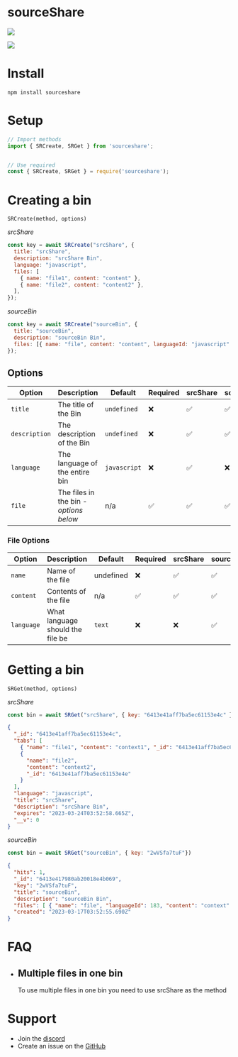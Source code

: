 # sourceShare
![](https://img.shields.io/npm/l/sourceshare)

![](https://img.shields.io/static/v1?label=Developer&message=Squeaky2137&color=blue&style=for-the-badge)



# Install

```
npm install sourceshare
```


# Setup

```js
// Import methods
import { SRCreate, SRGet } from 'sourceshare';


// Use required
const { SRCreate, SRGet } = require('sourceshare');
```

# Creating a bin

`SRCreate(method, options)`

*srcShare*
```js
const key = await SRCreate("srcShare", {
  title: "srcShare",
  description: "srcShare Bin",
  language: "javascript",
  files: [
    { name: "file1", content: "content" },
    { name: "file2", content: "content2" },
  ],
});
```

*sourceBin*
```js
const key = await SRCreate("sourceBin", {
  title: "sourceBin",
  description: "sourceBin Bin",
  files: [{ name: "file", content: "content", languageId: "javascript" }],
});
```

## Options

| Option        | Description                            | Default      | Required | srcShare | sourceBin | 
|---------------|----------------------------------------|--------------|----------|----------|-----------|
| `title`       | The title of the Bin                   | `undefined`  | ❌        | ✅        | ✅         |
| `description` | The description of the Bin             | `undefined`  | ❌        | ✅        | ✅         |
| `language`    | The language of the entire bin         | `javascript` | ❌        | ✅        | ❌         |
| `file`        | The files in the bin - *options below* | n/a          | ✅        | ✅        | ✅         |

### File Options

| Option     | Description                      | Default   | Required | srcShare | sourceBin |
|------------|----------------------------------|-----------|----------|----------|-----------|
| `name`     | Name of the file                 | undefined | ❌        | ✅        | ✅         |
| `content`  | Contents of the file             | n/a       | ✅        | ✅        | ✅         |
| `language` | What language should the file be | `text`    | ❌        | ❌        | ✅         |


# Getting a bin

`SRGet(method, options)`

*srcShare*
```js
const bin = await SRGet("srcShare", { key: "6413e41aff7ba5ec61153e4c" });
```
```json
{
  "_id": "6413e41aff7ba5ec61153e4c",
  "tabs": [
    { "name": "file1", "content": "context1", "_id": "6413e41aff7ba5ec61153e4d" },
    {
      "name": "file2",
      "content": "context2",
      "_id": "6413e41aff7ba5ec61153e4e"
    }
  ],
  "language": "javascript",
  "title": "srcShare",
  "description": "srcShare Bin",
  "expires": "2023-03-24T03:52:58.665Z",
  "__v": 0
}
```
*sourceBin*
```js
const bin = await SRGet("sourceBin", { key: "2wVSfa7tuF"})
```
```json
{
  "hits": 1,
  "_id": "6413e417980ab20018e4b069",
  "key": "2wVSfa7tuF",
  "title": "sourceBin",
  "description": "sourceBin Bin",
  "files": [ { "name": "file", "languageId": 183, "content": "context" } ],
  "created": "2023-03-17T03:52:55.690Z"
}
```



# FAQ

-   ## Multiple files in one bin

    To use multiple files in one bin you need to use srcShare as the method


# Support

-   Join the [discord](https://discord.gg/QBaqEZD3t3)
-   Create an issue on the [GitHub](https://github.com/squeaky2137/sourceShare/issues)